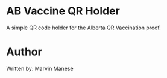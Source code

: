 AB Vaccine QR Holder
==========================
A simple QR code holder for the Alberta QR Vaccination proof.

Author
==========================
Written by: Marvin Manese
